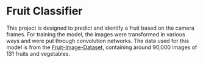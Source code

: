 # Fruit Classifier

This project is designed to predict and identify a fruit based on the camera frames.
For training the model, the images were transformed in various ways and were put
through convolution networks. The data used for this model is from the [Fruit-Image-Dataset](https://www.kaggle.com/datasets/ishandandekar/fruitimagedataset),
containing around 90,000 images of 131 fruits and vegetables.
